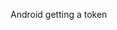 <!--- code for getting a token, may included cases for successful sign-in and without the sign-in flow --->

Android getting a token